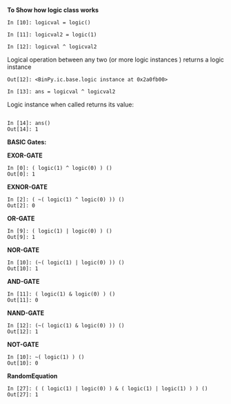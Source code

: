 __To Show how logic class works__

```
In [10]: logicval = logic()

In [11]: logicval2 = logic(1)

In [12]: logicval ^ logicval2
```

Logical operation between any two (or more logic instances ) returns a logic instance

```
Out[12]: <BinPy.ic.base.logic instance at 0x2a0fb00>

In [13]: ans = logicval ^ logicval2
```

Logic instance when called returns its value:

```

In [14]: ans()
Out[14]: 1

```

__BASIC Gates:__

__EXOR-GATE__

```
In [0]: ( logic(1) ^ logic(0) ) ()
Out[0]: 1
```
__EXNOR-GATE__

```
In [2]: ( ~( logic(1) ^ logic(0) )) ()
Out[2]: 0
```
__OR-GATE__

```
In [9]: ( logic(1) | logic(0) ) ()
Out[9]: 1
```
__NOR-GATE__

```
In [10]: (~( logic(1) | logic(0) )) ()
Out[10]: 1
```

__AND-GATE__

```
In [11]: ( logic(1) & logic(0) ) ()
Out[11]: 0
```

__NAND-GATE__

```
In [12]: (~( logic(1) & logic(0) )) ()
Out[12]: 1
```

__NOT-GATE__

```
In [10]: ~( logic(1) ) ()
Out[10]: 0
```

__RandomEquation__

```
In [27]: ( ( logic(1) | logic(0) ) & ( logic(1) | logic(1) ) ) ()
Out[27]: 1
```
